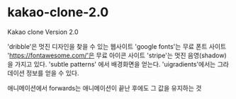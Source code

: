 # kakao-clone-2.0

Kakao clone Version 2.0

'dribble'은 멋진 디자인을 찾을 수 있는 웹사이트
'google fonts'는 무료 폰트 사이트
'https://fontawesome.com/'은 무료 아이콘 사이트
'stripe'는 멋진 음영(shadow)을 가지고 있다.
'subtle patterns' 에서 배경화면을 얻는다.
'uigradients'에서는 그라데이션 정보를 얻을 수 있다.

애니메이션에서 forwards는 애니메이션이 끝난 후에도 그 값을 유지하는 것

